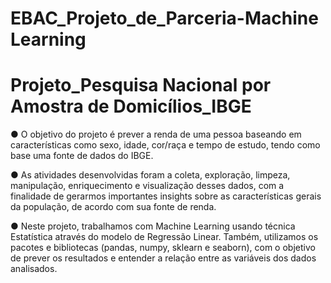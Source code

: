# EBAC_Projeto_de_Parceria-Machine Learning
# Projeto_Pesquisa Nacional por Amostra de Domicílios_IBGE

●    O objetivo do projeto é prever a renda de uma pessoa baseando em características como sexo, idade, cor/raça e tempo de estudo, tendo como base uma fonte de dados do IBGE.

●  As atividades desenvolvidas foram a coleta, exploração, limpeza, manipulação, enriquecimento e visualização desses dados, com a finalidade de gerarmos importantes insights sobre as características gerais da população, de acordo com sua fonte de renda.

●	Neste projeto, trabalhamos com Machine Learning usando técnica Estatística através do modelo de Regressão Linear. Também, utilizamos os pacotes e bibliotecas (pandas, numpy, sklearn e seaborn), com o objetivo de prever os resultados e entender a relação entre as variáveis dos dados analisados.


